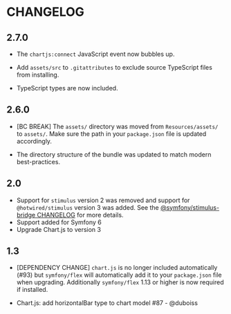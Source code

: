 # CHANGELOG

## 2.7.0

-   The `chartjs:connect` JavaScript event now bubbles up.

-   Add `assets/src` to `.gitattributes` to exclude source TypeScript files from
    installing.

-   TypeScript types are now included.

## 2.6.0

-   [BC BREAK] The `assets/` directory was moved from `Resources/assets/` to `assets/`. Make
    sure the path in your `package.json` file is updated accordingly.

-   The directory structure of the bundle was updated to match modern best-practices.

## 2.0

-   Support for `stimulus` version 2 was removed and support for `@hotwired/stimulus`
    version 3 was added. See the [@symfony/stimulus-bridge CHANGELOG](https://github.com/symfony/stimulus-bridge/blob/main/CHANGELOG.md#300)
    for more details.
-   Support added for Symfony 6
-   Upgrade Chart.js to version 3

## 1.3

-   [DEPENDENCY CHANGE] `chart.js` is no longer included automatically (#93)
    but `symfony/flex` will automatically add it to your `package.json` file
    when upgrading. Additionally `symfony/flex` 1.13 or higher is now required
    if installed.

-   Chart.js: add horizontalBar type to chart model #87 - @duboiss
